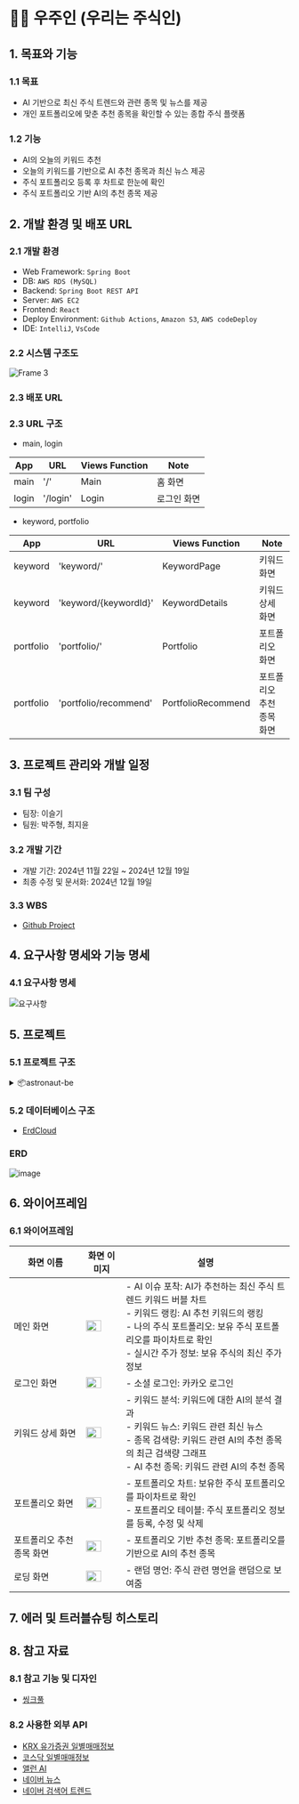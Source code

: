 # 🧑‍🚀 우주인 (우리는 주식인)
## 1. 목표와 기능

### 1.1 목표
- AI 기반으로 최신 주식 트렌드와 관련 종목 및 뉴스를 제공
- 개인 포트폴리오에 맞춘 추천 종목을 확인할 수 있는 종합 주식 플랫폼

### 1.2 기능
- AI의 오늘의 키워드 추천
- 오늘의 키워드를 기반으로 AI 추천 종목과 최신 뉴스 제공
- 주식 포트폴리오 등록 후 차트로 한눈에 확인
- 주식 포트폴리오 기반 AI의 추천 종목 제공


## 2. 개발 환경 및 배포 URL
### 2.1 개발 환경
- Web Framework: ```Spring Boot```
- DB: ```AWS RDS (MySQL)```
- Backend: ```Spring Boot REST API```
- Server: ```AWS EC2```
- Frontend: ```React```
- Deploy Environment: ```Github Actions```, ```Amazon S3```, ```AWS codeDeploy```
- IDE: ```IntelliJ```, ```VsCode```

### 2.2 시스템 구조도
![Frame 3](https://github.com/user-attachments/assets/c60e182c-dd4b-4fca-9751-cc6ad88f8363)

### 2.3 배포 URL


### 2.3 URL 구조
- main, login

| App       | URL      | Views Function | Note     |
|-----------|----------|----------------|----------|
| main      | '/'      | Main           | 홈 화면    |
| login     | '/login' | Login          | 로그인 화면 |


- keyword, portfolio

| App        | URL                   | Views Function      | Note                 |
|------------|-----------------------|---------------------|----------------------|
| keyword    | 'keyword/'            | KeywordPage         | 키워드 화면             |
| keyword    | 'keyword/{keywordId}' | KeywordDetails      | 키워드상세 화면          |
| portfolio  | 'portfolio/'          | Portfolio           | 포트폴리오 화면          |
| portfolio  | 'portfolio/recommend' | PortfolioRecommend  | 포트폴리오 추천 종목 화면  |

## 3. 프로젝트 관리와 개발 일정
### 3.1 팀 구성
- 팀장: 이슬기
- 팀원: 박주형, 최지윤

### 3.2 개발 기간
- 개발 기간: 2024년 11월 22일 ~ 2024년 12월 19일
- 최종 수정 및 문서화: 2024년 12월 19일

### 3.3 WBS
- [Github Project](https://github.com/orgs/ESTsoft-Backend-6th-Astronaut/projects/2)


## 4. 요구사항 명세와 기능 명세
### 4.1 요구사항 명세
![요구사항](https://github.com/user-attachments/assets/90ced9ff-b676-4bf3-b9d8-f47127e67b6b)

## 5. 프로젝트
### 5.1 프로젝트 구조
<details>
<summary>
  📦astronaut-be   
</summary>
  ├── README.md<br/>
  ├── appspec.yml<br/>
  ├── build.gradle<br/>
  ├── gradle<br/>
  ├── gradlew<br/>
  ├── gradlew.bat<br/>
  ├── pull_request_template.md<br/>
  ├── scripts<br/>
  │   └── deploy.sh<br/>
  ├── settings.gradle<br/>
  ├── src<br/>
  │   ├── main<br/>
  │   │   ├── java<br/>
  │   │   │   └── com<br/>
  │   │   │       └── estsoft<br/>
  │   │   │           └── astronautbe<br/>
  │   │   │               ├── AstronautBeApplication.java<br/>
  │   │   │               ├── config<br/>
  │   │   │               │   ├── ApiConstants.java<br/>
  │   │   │               │   ├── JasyptConfigAES.java<br/>
  │   │   │               │   ├── Scheduler.java<br/>
  │   │   │               │   ├── SecurityConfig.java<br/>
  │   │   │               │   └── WebConfig.java<br/>
  │   │   │               ├── controller<br/>
  │   │   │               │   ├── AuthController.java<br/>
  │   │   │               │   ├── keyword<br/>
  │   │   │               │   │   ├── GetKeywordController.java<br/>
  │   │   │               │   │   ├── KeywordController.java<br/>
  │   │   │               │   │   └── PopularKeywordController.java<br/>
  │   │   │               │   ├── keywordNews<br/>
  │   │   │               │   │   ├── AllenAIController.java<br/>
  │   │   │               │   │   ├── KeywordNewsController.java<br/>
  │   │   │               │   │   └── NewsApiController.java<br/>
  │   │   │               │   ├── loading<br/>
  │   │   │               │   │   └── LoadingPageController.java<br/>
  │   │   │               │   ├── portfolio<br/>
  │   │   │               │   │   └── PortfolioController.java<br/>
  │   │   │               │   └── stock<br/>
  │   │   │               │         ├── KrxApiController.java<br/>
  │   │   │               │         └── StockController.java<br/>
  │   │   │               ├── domain<br/>
  │   │   │               │   ├── FamousQuote.java<br/>
  │   │   │               │   ├── Keyword.java<br/>
  │   │   │               │   ├── KeywordNews.java<br/>
  │   │   │               │   ├── Portfolio.java<br/>
  │   │   │               │   ├── RecommendKeywordStock.java<br/>
  │   │   │               │   ├── RecommendPortfolioStock.java<br/>
  │   │   │               │   ├── SearchVolume.java<br/>
  │   │   │               │   ├── Stock.java<br/>
  │   │   │               │   ├── Token.java<br/>
  │   │   │               │   ├── Users.java<br/>
  │   │   │               │   └── dto<br/>
  │   │   │               │      ├── RecommendKeywordStockDTO.java<br/>
  │   │   │               │      ├── RecommendKeywordStockRequestDTO.java<br/>
  │   │   │               │      ├── RecommendKeywordStockResponseDTO.java<br/>
  │   │   │               │      ├── RecommendStockAnswer.java<br/>
  │   │   │               │      ├── SearchVolumeRequestDTO.java<br/>
  │   │   │               │      ├── SearchVolumeResponseDTO.java<br/>
  │   │   │               │      ├── SearchVolumeWithStockDTO.java<br/>
  │   │   │               │      ├── keywordNews<br/>
  │   │   │               │      │   └── KeywordNewsResponseDTO.java<br/>
  │   │   │               │      ├── portfolio<br/>
  │   │   │               │      │   ├── PortfolioPriceResponseDTO.java<br/>
  │   │   │               │      │   ├── PortfolioRequestDto.java<br/>
  │   │   │               │      │   ├── PortfolioResponseDto.java<br/>
  │   │   │               │      │   └── PortfolioStockResponseDTO.java<br/>
  │   │   │               │      └── stock<br/>
  │   │   │               │          ├── StockDetailResponseDTO.java<br/>
  │   │   │               │          └── StockResponseDTO.java<br/>
  │   │   │               ├── repository<br/>
  │   │   │               │   ├── KeywordNewsRepository.java<br/>
  │   │   │               │   ├── KeywordRepository.java<br/>
  │   │   │               │   ├── PortfolioRepository.java<br/>
  │   │   │               │   ├── QuoteRepository.java<br/>
  │   │   │               │   ├── RecommendKeywordStockRepository.java<br/>
  │   │   │               │   ├── RecommendPortfolioStockRepository.java<br/>
  │   │   │               │   ├── SearchVolumeRepository.java<br/>
  │   │   │               │   ├── StockRepository.java<br/>
  │   │   │               │   └── UsersRepository.java<br/>
  │   │   │               ├── service<br/>
  │   │   │               │   ├── GetKeywordService.java<br/>
  │   │   │               │   ├── JwtService.java<br/>
  │   │   │               │   ├── KakaoService.java<br/>
  │   │   │               │   ├── KeywordService.java<br/>
  │   │   │               │   ├── KrxApiService.java<br/>
  │   │   │               │   ├── PopularKeywordService.java<br/>
  │   │   │               │   ├── PortfolioService.java<br/>
  │   │   │               │   ├── QuoteService.java<br/>
  │   │   │               │   ├── StockService.java<br/>
  │   │   │               │   └── keywordNews<br/>
  │   │   │               │        ├── AllenAIService.java<br/>
  │   │   │               │        ├── KeywordNewsService.java<br/>
  │   │   │               │        └── NaverNewsApiService.java<br/>
  │   │   │               └── util<br/>
  │   │   │                      └── JsonParserUtil.java<br/>
  │   │   └── resources<br/>
  │   │        └── application.properties<br/>
  └── └── test<br/>
        └── java<br/>
          └── com<br/>
            └── estsoft<br/>
              └── astronautbe<br/>
               └── AstronautBeApplicationTests.java

</details>

### 5.2 데이터베이스 구조
- [ErdCloud](https://www.erdcloud.com/d/cMAwgbM6iTbCD663C)

### ERD
![image](https://github.com/user-attachments/assets/ffbce0ce-2d4d-4b84-acec-0218cef7560e)

## 6. 와이어프레임

### 6.1 와이어프레임
| 화면 이름          | 화면 이미지                                                                                                  | 설명                                                                                                                                                |
|----------------|---------------------------------------------------------------------------------------------------------|---------------------------------------------------------------------------------------------------------------------------------------------------|
| 메인 화면          | <img src="https://github.com/user-attachments/assets/a1deba33-1a1f-4feb-86f6-46d9d3e23bbe" width="70%"> | - AI 이슈 포착: AI가 추천하는 최신 주식 트렌드 키워드 버블 차트 <br> - 키워드 랭킹: AI 추천 키워드의 랭킹 <br> - 나의 주식 포트폴리오: 보유 주식 포트폴리오를 파이차트로 확인 <br> - 실시간 주가 정보: 보유 주식의 최신 주가 정보 |
| 로그인 화면         | <img src="https://github.com/user-attachments/assets/e3b1496c-756b-42de-9d8c-1b0c5e2c9056" width="70%"> | - 소셜 로그인: 카카오 로그인                                                                                                                                 |
| 키워드 상세 화면      | <img src="https://github.com/user-attachments/assets/d4d6e4c1-5b76-4d2b-aced-a11800b000e6" width="70%"> | - 키워드 분석: 키워드에 대한 AI의 분석 결과 <br> - 키워드 뉴스: 키워드 관련 최신 뉴스 <br> - 종목 검색량: 키워드 관련 AI의 추천 종목의 최근 검색량 그래프 <br> - AI 추천 종목: 키워드 관련 AI의 추천 종목             |
| 포트폴리오 화면       | <img src="https://github.com/user-attachments/assets/44cafcd2-5bce-409c-948a-bffa8923f07f" width="70%"> | - 포트폴리오 차트: 보유한 주식 포트폴리오를 파이차트로 확인 <br> - 포트폴리오 테이블: 주식 포트폴리오 정보를 등록, 수정 및 삭제                                                                     |
| 포트폴리오 추천 종목 화면 | <img src="https://github.com/user-attachments/assets/def343bd-5225-4e26-8fec-c02b0f9ff9b2" width="70%"> | - 포트폴리오 기반 추천 종목: 포트폴리오를 기반으로 AI의 추천 종목                                                                                                           |
| 로딩 화면          | <img src="https://github.com/user-attachments/assets/c0761cfe-b45d-44ef-8722-e0b614e36e79" width="70%"> | - 랜덤 명언: 주식 관련 명언을 랜덤으로 보여줌                                                                                                                       |

## 7. 에러 및 트러블슈팅 히스토리 

## 8. 참고 자료
### 8.1 참고 기능 및 디자인
- [씽크풀](https://m.thinkpool.com/advisor)

### 8.2 사용한 외부 API
- [KRX 유가증권 일별매매정보](http://openapi.krx.co.kr/contents/OPP/USES/service/OPPUSES002_S2.cmd?BO_ID=JvJFzlAENzZlPBDNGAWC)
- [코스닥 일별매매정보](http://openapi.krx.co.kr/contents/OPP/USES/service/OPPUSES002_S2.cmd?BO_ID=hZjGpkllgCBCWqeTsYFj)
- [앨런 AI](https://kdt-api-function.azurewebsites.net/docs#/)
- [네이버 뉴스](https://developers.naver.com/docs/serviceapi/search/news/news.md#%EB%89%B4%EC%8A%A4)
- [네이버 검색어 트렌드](https://developers.naver.com/docs/serviceapi/datalab/search/search.md#%ED%86%B5%ED%95%A9-%EA%B2%80%EC%83%89%EC%96%B4-%ED%8A%B8%EB%A0%8C%EB%93%9C)
